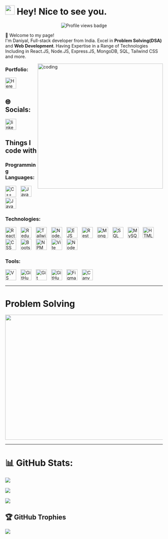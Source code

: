 

# <img src="https://emojis.slackmojis.com/emojis/images/1531849430/4246/blob-sunglasses.gif?1531849430" width="30"/> Hey! Nice to see you.

<div id="header" align="center">
  <img src="https://komarev.com/ghpvc/?username=Mohd-daniyal-ashraf&style=for-the-badge&color=004687&label=Profile%20views" alt="Profile views badge"/>
</div>

👏 Welcome to my page! <br>
I'm Daniyal, Full-stack developer from India. 
Excel in <b>Problem Solving(DSA)</b> and <b>Web Development</b>.
Having Expertise in a Range of Technologies Including in React.JS, Node.JS, Express.JS, MongoDB, SQL, Tailwind CSS and more.


<img align="right" alt="coding" width="400" src="https://img.etimg.com/thumb/width-1200,height-1200,imgsize-638053,resizemode-75,msid-84146083/prime/technology-and-startups/booting-up-developer-economy-how-tech-startups-are-helping-coders-build-and-test-software-faster.jpg">

<h3 align="left">Portfolio:</h3>
<a href="https://mohd-daniyal-ashraf.github.io/Daniyal-Portfolio/">
    <img
        src="https://img.shields.io/static/v1?message=Here&logo=rest&label=&color=6DB33F&logoColor=white&labelColor=&style=flat"
        height="35"
        alt="Here"
        style="margin-right: 10px"
      />
</a>


## 🌐 Socials:
<div align="left">
  <a href="https://www.linkedin.com/in/mohd-daniyal-ashraf/" target="_blank">
    <img src="https://img.shields.io/static/v1?message=LinkedIn&logo=linkedin&label=&color=0077B5&logoColor=white&labelColor=&style=flat" height="35" alt="linkedin logo"  />
  </a>
</div>

<h2>Things I code with</h2>
<h3>Programming Languages:</h3>
<p>
  <img src="https://img.shields.io/badge/C++-%2300599C.svg?style=plastic&logo=c%2B%2B&logoColor=white" height="35" alt="C++ badge" style="margin-right: 10px;" />
  <img src="https://img.shields.io/badge/Java-%23007396.svg?style=plastic&logo=java&logoColor=white" height="35" alt="Java badge" style="margin-right: 10px;" />
  <img src="https://img.shields.io/badge/JavaScript-%23F7DF1E.svg?style=plastic&logo=javascript&logoColor=black" height="35" alt="JavaScript badge" style="margin-right: 10px;" />
</p>

<h3>Technologies:</h3>
<p>
  <img src="https://img.shields.io/badge/React.js-%2361DAFB.svg?style=plastic&logo=react&logoColor=black" height="35" alt="React.js badge" style="margin-right: 10px;" />
  <img src="https://img.shields.io/badge/Redux-%23764abc.svg?style=plastic&logo=redux&logoColor=white" height="35" alt="Redux badge" style="margin-right: 10px;" />
  <img src="https://img.shields.io/badge/TailwindCSS-%2306B6D4.svg?style=plastic&logo=tailwindcss&logoColor=white" height="35" alt="Tailwind CSS badge" style="margin-right: 10px;" />
  <img src="https://img.shields.io/badge/Node.js-%23339933.svg?style=plastic&logo=node.js&logoColor=white" height="35" alt="Node.js badge" style="margin-right: 10px;" />
  <img src="https://img.shields.io/badge/EJS-%233CA3E2.svg?style=plastic&logo=ejs&logoColor=white" height="35" alt="EJS badge" style="margin-right: 10px;" />
  <img src="https://img.shields.io/badge/Rest%20API-%236DB33F.svg?style=plastic&logo=rest&logoColor=white" height="35" alt="Rest API badge" style="margin-right: 10px;" />
  <img src="https://img.shields.io/badge/MongoDB-%2347A248.svg?style=plastic&logo=mongodb&logoColor=white" height="35" alt="MongoDB badge" style="margin-right: 10px;" />
  <img src="https://img.shields.io/badge/SQL-%23003B57.svg?style=plastic&logo=sql&logoColor=white" height="35" alt="SQL badge" style="margin-right: 10px;" />
  <img src="https://img.shields.io/badge/MySQL-%234479A1.svg?style=plastic&logo=mysql&logoColor=white" height="35" alt="MySQL badge" style="margin-right: 10px;" />
  <img src="https://img.shields.io/badge/HTML5-%23E34F26.svg?style=plastic&logo=html5&logoColor=white" height="35" alt="HTML5 badge" style="margin-right: 10px;" />
  <img src="https://img.shields.io/badge/CSS3-%231572B6.svg?style=plastic&logo=css3&logoColor=white" height="35" alt="CSS badge" style="margin-right: 10px;" />
  <img src="https://img.shields.io/badge/Bootstrap-%23563D7C.svg?style=plastic&logo=bootstrap&logoColor=white" height="35" alt="Bootstrap badge" style="margin-right: 10px;" />
  <img src="https://img.shields.io/badge/NPM-%234B7F52.svg?style=plastic&logo=npm&logoColor=white" height="35" alt="NPM badge" style="margin-right: 10px;" />
  <img src="https://img.shields.io/badge/Vite-%23605F60.svg?style=plastic&logo=vite&logoColor=white" height="35" alt="Vite badge" style="margin-right: 10px;" />
  <img src="https://img.shields.io/badge/Nodemon-%234B7F52.svg?style=plastic&logo=nodemon&logoColor=white" height="35" alt="Nodemon badge" style="margin-right: 10px;" />
</p>

<h3>Tools:</h3>
<p>
  <img src="https://img.shields.io/badge/VS%20Code-%23007ACC.svg?style=plastic&logo=visual-studio-code&logoColor=white" height="35" alt="VS Code badge" style="margin-right: 10px;" />
  <img src="https://img.shields.io/badge/GitHub%20Actions-%232671E5.svg?style=plastic&logo=github-actions&logoColor=white" height="35" alt="GitHub Actions badge" style="margin-right: 10px;" />
  <img src="https://img.shields.io/badge/Git-%23F05032.svg?style=plastic&logo=git&logoColor=white" height="35" alt="Git badge" style="margin-right: 10px;" />
  <img src="https://img.shields.io/badge/GitHub-%23181717.svg?style=plastic&logo=github&logoColor=white" height="35" alt="GitHub badge" style="margin-right: 10px;" />
  <img src="https://img.shields.io/badge/Figma-%23F24E1E.svg?style=plastic&logo=figma&logoColor=white" height="35" alt="Figma badge" style="margin-right: 10px;" />
  <img src="https://img.shields.io/badge/Canva-%2300C4CC.svg?style=plastic&logo=canva&logoColor=white" height="35" alt="Canva badge" style="margin-right: 10px;" />
</p>

---
# Problem Solving
<p align="center">
  <img width="1000" height="400" src="https://leetcard.jacoblin.cool/Daniyal_?ext=contest">
</p>

---
# 📊 GitHub Stats:
![](https://github-readme-stats.vercel.app/api?username=mohd-daniyal-ashraf&theme=tokyonight&hide_border=false&include_all_commits=true&count_private=false)<br/><br/>
![](https://github-readme-streak-stats.herokuapp.com/?user=mohd-daniyal-ashraf&theme=tokyonight&hide_border=false)<br/><br/>
![](https://github-readme-stats.vercel.app/api/top-langs/?username=mohd-daniyal-ashraf&theme=tokyonight&hide_border=false&include_all_commits=true&count_private=false&layout=compact)

## 🏆 GitHub Trophies
![](https://github-profile-trophy.vercel.app/?username=mohd-daniyal-ashraf&theme=discord_old_blurple&no-frame=true&no-bg=true&margin-w=4)



